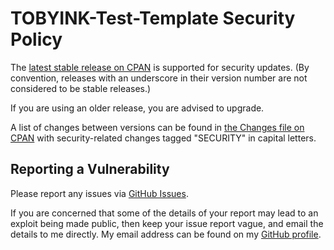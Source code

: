 # TOBYINK-Test-Template Security Policy

The [latest stable release on CPAN](https://metacpan.org/release/TOBYINK-Test-Template)
is supported for security updates. (By convention, releases with an underscore
in their version number are not considered to be stable releases.)

If you are using an older release, you are advised to upgrade.

A list of changes between versions can be found in
[the Changes file on CPAN](https://metacpan.org/changes/distribution/TOBYINK-Test-Template)
with security-related changes tagged "SECURITY" in capital letters.

## Reporting a Vulnerability

Please report any issues via [GitHub Issues](https://github.com/tobyink/p5-tobyink-test-template/issues).

If you are concerned that some of the details of your report may lead to an
exploit being made public, then keep your issue report vague, and email the
details to me directly. My email address can be found on my
[GitHub profile](https://github.com/tobyink).

